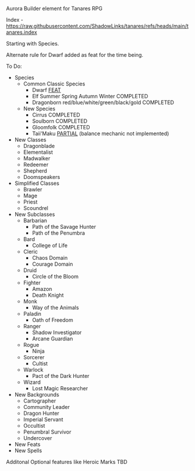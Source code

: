 Aurora Builder element for Tanares RPG

Index -  https://raw.githubusercontent.com/ShadowLinks/tanares/refs/heads/main/tanares.index

Starting with Species.

Alternate rule for Dwarf added as feat for the time being.

To Do:
- Species
    - Common Classic Species
        - Dwarf [FEAT](https://github.com/ShadowLinks/tanares/issues/1)
        - Elf Summer Spring Autumn Winter COMPLETED
        - Dragonborn red/blue/white/green/black/gold COMPLETED
    - New Species
        - Cirrus COMPLETED
        - Soulborn COMPLETED
        - Gloomfolk COMPLETED
        - Taii'Maku [PARTIAL](https://github.com/ShadowLinks/tanares/issues/2) (balance mechanic not implemented)
- New Classes
    - Dragonblade
    - Elementalist
    - Madwalker
    - Redeemer
    - Shepherd
    - Doomspeakers
- Simplified Classes
    - Brawler
    - Mage
    - Priest
    - Scoundrel
- New Subclasses
    - Barbarian
        - Path of the Savage Hunter
        - Path of the Penumbra
    - Bard
        - College of Life
    - Cleric
        - Chaos Domain
        - Courage Domain
    - Druid
        - Circle of the Bloom
    - Fighter
        - Amazon
        - Death Knight
    - Monk
        - Way of the Animals
    - Paladin
        - Oath of Freedom
    - Ranger
        - Shadow Investigator
        - Arcane Guardian
    - Rogue
        - Ninja
    - Sorcerer
        - Cultist
    - Warlock
        - Pact of the Dark Hunter
    - Wizard
        - Lost Magic Researcher
- New Backgrounds
    - Cartographer
    - Community Leader
    - Dragon Hunter
    - Imperial Servant
    - Occultist
    - Penumbral Survivor
    - Undercover
- New Feats
- New Spells

Additonal Optional features like Heroic Marks TBD
